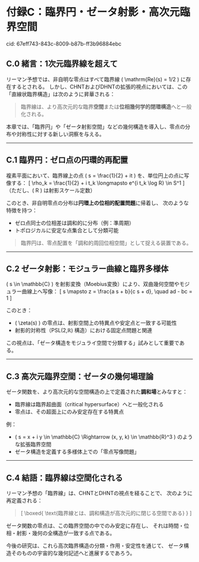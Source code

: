 # 付録C：臨界円・ゼータ射影・高次元臨界空間

cid: 67eff743-843c-8009-b87b-ff3b96884ebc

## C.0 緒言：1次元臨界線を超えて

リーマン予想では、非自明な零点はすべて臨界線 \( \mathrm{Re}(s) = 1/2 \) に存在するとされる。
しかし、CHNTおよびDHNTの拡張的視点においては、この「直線状臨界構造」は次のように昇華される：

> 臨界線は、より高次元的な臨界**空間**または**位相幾何学的閉環構造**へと一般化される。

本章では、「臨界円」や「ゼータ射影空間」などの幾何構造を導入し、零点の分布や対称性に対する新しい洞察を与える。

---

## C.1 臨界円：ゼロ点の円環的再配置

複素平面において、臨界線上の点 \( s = \frac{1}{2} + it \) を、単位円上の点に写像する：
\[ \rho_k = \frac{1}{2} + i t_k \longmapsto e^{i t_k \log R} \in S^1 \]
（ただし、\( R \) は射影スケール定数）

このとき、非自明零点の分布は**円環上の位相的配置問題**に帰着し、
次のような特徴を持つ：

- ゼロ点同士の位相差は調和的に分布（例：準周期）
- トポロジカルに安定な点集合として分類可能

> 臨界円は、零点配置を「調和的周回位相空間」として捉える装置である。

---

## C.2 ゼータ射影：モジュラー曲線と臨界多様体

\( s \in \mathbb{C} \) を射影変換（Moebius変換）により、双曲幾何空間やモジュラー曲線上へ写像：
\[ s \mapsto z = \frac{a s + b}{c s + d}, \quad ad - bc = 1 \]

このとき：

- \( \zeta(s) \) の零点は、射影空間上の特異点や安定点と一致する可能性
- 射影的対称性（PSL(2,ℝ) 構造）における固定点問題と関連

この視点は、「ゼータ構造をモジュライ空間で分類する」試みとして重要である。

---

## C.3 高次元臨界空間：ゼータの幾何場理論

ゼータ関数を、より高次元的な空間構造の上で定義された**調和場**とみなすと：

- 臨界線は臨界超曲面（critical hypersurface）へと一般化される
- 零点は、その超面上にのみ安定存在する特異点

例：

- \( s = x + i y \in \mathbb{C} \Rightarrow (x, y, k) \in \mathbb{R}^3 \) のような拡張臨界空間
- ゼータ構造を定義する多様体上での「零点写像問題」

---

## C.4 結語：臨界線は空間化される

リーマン予想の「臨界線」は、CHNTとDHNTの視点を経ることで、
次のように再定義される：

> \[ \boxed{ \text{臨界線とは、調和構造が高次元的に閉じる空間である} } \]

ゼータ関数の零点は、この臨界空間の中でのみ安定に存在し、
それは時間・位相・射影・幾何の全構造が一致する点である。

今後の研究は、これら高次臨界構造の分類・作用・安定性を通じて、
ゼータ構造そのものの宇宙的な幾何記述へと進展するであろう。
